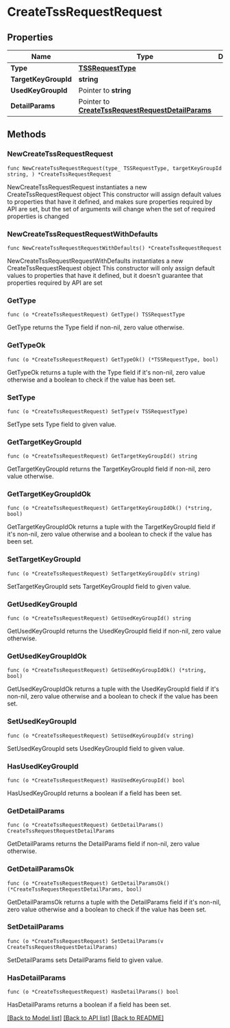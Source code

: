 # CreateTssRequestRequest

## Properties

Name | Type | Description | Notes
------------ | ------------- | ------------- | -------------
**Type** | [**TSSRequestType**](TSSRequestType.md) |  | 
**TargetKeyGroupId** | **string** |  | 
**UsedKeyGroupId** | Pointer to **string** |  | [optional] 
**DetailParams** | Pointer to [**CreateTssRequestRequestDetailParams**](CreateTssRequestRequestDetailParams.md) |  | [optional] 

## Methods

### NewCreateTssRequestRequest

`func NewCreateTssRequestRequest(type_ TSSRequestType, targetKeyGroupId string, ) *CreateTssRequestRequest`

NewCreateTssRequestRequest instantiates a new CreateTssRequestRequest object
This constructor will assign default values to properties that have it defined,
and makes sure properties required by API are set, but the set of arguments
will change when the set of required properties is changed

### NewCreateTssRequestRequestWithDefaults

`func NewCreateTssRequestRequestWithDefaults() *CreateTssRequestRequest`

NewCreateTssRequestRequestWithDefaults instantiates a new CreateTssRequestRequest object
This constructor will only assign default values to properties that have it defined,
but it doesn't guarantee that properties required by API are set

### GetType

`func (o *CreateTssRequestRequest) GetType() TSSRequestType`

GetType returns the Type field if non-nil, zero value otherwise.

### GetTypeOk

`func (o *CreateTssRequestRequest) GetTypeOk() (*TSSRequestType, bool)`

GetTypeOk returns a tuple with the Type field if it's non-nil, zero value otherwise
and a boolean to check if the value has been set.

### SetType

`func (o *CreateTssRequestRequest) SetType(v TSSRequestType)`

SetType sets Type field to given value.


### GetTargetKeyGroupId

`func (o *CreateTssRequestRequest) GetTargetKeyGroupId() string`

GetTargetKeyGroupId returns the TargetKeyGroupId field if non-nil, zero value otherwise.

### GetTargetKeyGroupIdOk

`func (o *CreateTssRequestRequest) GetTargetKeyGroupIdOk() (*string, bool)`

GetTargetKeyGroupIdOk returns a tuple with the TargetKeyGroupId field if it's non-nil, zero value otherwise
and a boolean to check if the value has been set.

### SetTargetKeyGroupId

`func (o *CreateTssRequestRequest) SetTargetKeyGroupId(v string)`

SetTargetKeyGroupId sets TargetKeyGroupId field to given value.


### GetUsedKeyGroupId

`func (o *CreateTssRequestRequest) GetUsedKeyGroupId() string`

GetUsedKeyGroupId returns the UsedKeyGroupId field if non-nil, zero value otherwise.

### GetUsedKeyGroupIdOk

`func (o *CreateTssRequestRequest) GetUsedKeyGroupIdOk() (*string, bool)`

GetUsedKeyGroupIdOk returns a tuple with the UsedKeyGroupId field if it's non-nil, zero value otherwise
and a boolean to check if the value has been set.

### SetUsedKeyGroupId

`func (o *CreateTssRequestRequest) SetUsedKeyGroupId(v string)`

SetUsedKeyGroupId sets UsedKeyGroupId field to given value.

### HasUsedKeyGroupId

`func (o *CreateTssRequestRequest) HasUsedKeyGroupId() bool`

HasUsedKeyGroupId returns a boolean if a field has been set.

### GetDetailParams

`func (o *CreateTssRequestRequest) GetDetailParams() CreateTssRequestRequestDetailParams`

GetDetailParams returns the DetailParams field if non-nil, zero value otherwise.

### GetDetailParamsOk

`func (o *CreateTssRequestRequest) GetDetailParamsOk() (*CreateTssRequestRequestDetailParams, bool)`

GetDetailParamsOk returns a tuple with the DetailParams field if it's non-nil, zero value otherwise
and a boolean to check if the value has been set.

### SetDetailParams

`func (o *CreateTssRequestRequest) SetDetailParams(v CreateTssRequestRequestDetailParams)`

SetDetailParams sets DetailParams field to given value.

### HasDetailParams

`func (o *CreateTssRequestRequest) HasDetailParams() bool`

HasDetailParams returns a boolean if a field has been set.


[[Back to Model list]](../README.md#documentation-for-models) [[Back to API list]](../README.md#documentation-for-api-endpoints) [[Back to README]](../README.md)


